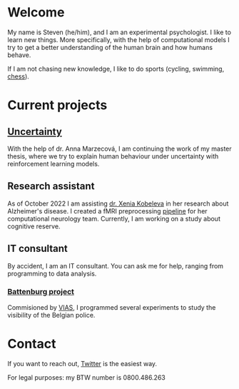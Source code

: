 # Welcome

My name is Steven (he/him), and I am an experimental psychologist.
I like to learn new things. More specifically, with the help of computational
models I try to get a better understanding of the human brain and how humans behave.

If I am not chasing new knowledge, I like to do sports (cycling, swimming, [chess](https://ratings.fide.com/profile/277541)).

# Current projects
## [Uncertainty](https://github.com/StevenGeysen/ScriptsThesisUncertainty)
With the help of dr. Anna Marzecová, I am continuing the work of my master thesis,
where we try to explain human behaviour under uncertainty with reinforcement learning models.

## Research assistant
As of October 2022 I am assisting [dr. Xenia Kobeleva](https://xenia-kobeleva.com/) in her research about Alzheimer's disease.
I created a fMRI preprocessing [pipeline](https://indico.hiskp.uni-bonn.de/event/109/contributions/1068/) for her
computational neurology team. Currently, I am working on a study about cognitive reserve.

## IT consultant
By accident, I am an IT consultant. You can ask me for help, ranging from programming to data analysis.
### [Battenburg project](https://github.com/StevenGeysen/Battenburg)
Commisioned by [VIAS](https://www.vias.be/), I programmed several experiments to study the visibility of the Belgian police.

# Contact
If you want to reach out, [Twitter](https://twitter.com/steven_geysen) is the easiest way.

For legal purposes: my BTW number is 0800.486.263



<!--
**StevenGeysen/StevenGeysen** is a ✨ _special_ ✨ repository because its `README.md` (this file) appears on your GitHub profile.

Here are some ideas to get you started:

- 🔭 I’m currently working on ...
- 🌱 I’m currently learning ...
- 👯 I’m looking to collaborate on ...
- 🤔 I’m looking for help with ...
- 💬 Ask me about ...
- 📫 How to reach me: ...
- 😄 Pronouns: ...
- ⚡ Fun fact: ...
-->
